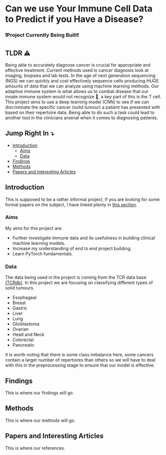 # Can we use Your Immune Cell Data to Predict if you Have a Disease?

### ❗️Project Currently Being Built❗️

## TLDR ⚠️

Being able to accurately diagnose cancer is crucial for appropriate and effective treatment. Current methods used in cancer diagnosis look at imaging, biopsies and lab tests. In the age of next generation sequencing (NGS) we can quickly and cost effectively sequence cells producing HUGE amounts of data that we can analyze using machine learning methods. Our adaptive immune system is what allows us to combat disease that our innate immune system would not recognize 🦠, a key part of this is the T cell. This project aims to use a deep learning model (CNN) to see if we can discriminate the specific cancer (solid tumour) a patient has presented with based on their repertoire data. Being able to do such a task could lead to another tool in the clinicians arsenal when it comes to diagnosing patients. 

## Jump Right In ⤵️

- [Introduction](#introduction)
    - [Aims](#aims)
    - [Data](#data)
- [Findings](#findings)
- [Methods](#methods)
- [Papers and Interesting Articles](#papers-and-interesting-d)

## Introduction
This is supposed to be a rather informal project, if you are looking for some formal papers on the subject, I have linked plenty in [this section](#papers-and-interesting-articles-📚). 

### Aims
My aims for this project are:
- Further investigate immune data and its usefulness in building clinical machine learning models.
- Increase my understanding of end to end project building. 
- Learn PyTorch fundamentals. 

### Data
The data being used in the project is coming from the TCR data base [(TCRdb)](http://bioinfo.life.hust.edu.cn/TCRdb/#/browse). In this project we are focusing on classifying different types of solid tumours.

- Esophageal
- Breast
- Gastric
- Liver
- Lung 
- Glioblastoma 
- Ovarian
- Head and Neck
- Colorectal
- Pancreatic

It is worth noting that there is some class imbalance here, some cancers contain a larger number of repertoires than others so we will have to deal with this in the preprocessing stage to ensure that our model is effective. 

## Findings
This is where our findings will go. 

## Methods
This is where our methods will go.

## Papers and Interesting Articles
This is where our references. 
